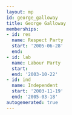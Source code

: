```yaml
---
layout: mp
id: george_galloway
title: George Galloway
memberships:
- id: res
  name: Respect Party
  start: '2005-06-28'
  end: 
- id: lab
  name: Labour Party
  start: 
  end: '2003-10-22'
- id: ind
  name: Independent
  start: '2003-11-19'
  end: '2005-03-18'
autogenerated: true
---
```

